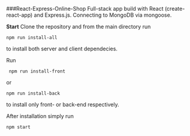 ###React-Express-Online-Shop
Full-stack app build with React (create-react-app) and Express.js.
Connecting to MongoDB via mongoose.

**Start**
Clone the repository and from the main directory run 

`npm run install-all`

to install both server and client dependecies. 

Run 

` npm run install-front` 

or

`npm run install-back` 

to install only front- or back-end respectively.

After installation simply run  

`npm start`
